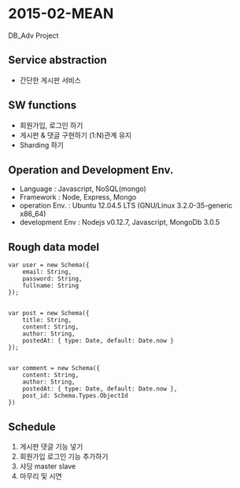 # 2015-02-MEAN
DB_Adv Project

## Service abstraction
- 간단한 게시판 서비스  

## SW functions
- 회원가입, 로그인 하기
- 게시판 & 댓글 구현하기 (1:N)관계 유지
- Sharding 하기

## Operation and Development Env.
- Language : Javascript, NoSQL(mongo)
- Framework : Node, Express, Mongo
- operation Env. : Ubuntu 12.04.5 LTS (GNU/Linux 3.2.0-35-generic x86_64)
- development Env  : Nodejs v0.12.7, Javascript, MongoDb 3.0.5

## Rough data model
````
var user = new Schema({
	email: String,
	password: String,
	fullname: String
});


var post = new Schema({
	title: String,
	content: String,
	author: String,
	postedAt: { type: Date, default: Date.now }
});


var comment = new Schema({
	content: String,
	author: String,
	postedAt: { type: Date, default: Date.now },
	post_id: Schema.Types.ObjectId
})
````
## Schedule
1. 게시판 댓글 기능 넣기
2. 회원가입 로그인 기능 추가하기
3. 샤딩 master slave
4. 마무리 및 시연
